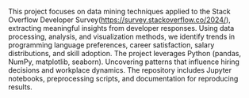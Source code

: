 This project focuses on data mining techniques applied to the Stack Overflow Developer Survey(https://survey.stackoverflow.co/2024/), extracting meaningful insights from developer responses. Using data processing, analysis, and visualization methods, we identify trends in programming language preferences, career satisfaction, salary distributions, and skill adoption. The project leverages Python (pandas, NumPy, matplotlib, seaborn). Uncovering patterns that influence hiring decisions and workplace dynamics. The repository includes Jupyter notebooks, preprocessing scripts, and documentation for reproducing results.
